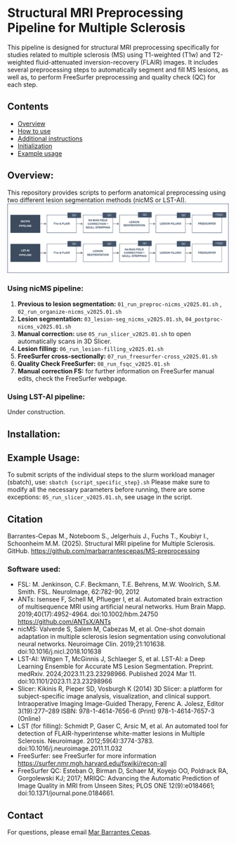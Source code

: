 # Structural MRI Preprocessing Pipeline for Multiple Sclerosis
This pipeline is designed for structural MRI preprocessing specifically for studies related to multiple sclerosis (MS) using T1-weighted (T1w) and T2-weighted fluid-attenuated inversion-recovery (FLAIR) images. It includes several preprocessing steps to automatically segment and fill MS lesions, as well as, to perform FreeSurfer preprocessing and quality check (QC) for each step.

## Contents
* [Overview](#overview)
* [How to use](#how-to-use)
* [Additional instructions](#additional-instructions)
* [Initialization](#initialization)
* [Example usage](#example-usage)

## Overview: 
This repository provides scripts to perform anatomical preprocessing using two different lesion segmentation methods (nicMS or LST-AI). 
![plot](https://github.com/marbarrantescepas/MS-preprocessing/blob/main/pipelines.png)

### Using nicMS pipeline: 
1. **Previous to lesion segmentation:** `01_run_preproc-nicms_v2025.01.sh` , `02_run_organize-nicms_v2025.01.sh`<br/>
2. **Lesion segmentation:** `03_lesion-seg_nicms_v2025.01.sh`, `04_postproc-nicms_v2025.01.sh`<br/>
3. **Manual correction:** use `05_run_slicer_v2025.01.sh` to open automatically scans in 3D Slicer.<br/>
3. **Lesion filling:** `06_run_lesion-filling_v2025.01.sh` <br/>
4. **FreeSurfer cross-sectionally:** `07_run_freesurfer-cross_v2025.01.sh` <br/>
5. **Quality Check FreeSurfer:** `08_run_fsqc_v2025.01.sh` <br/>
6. **Manual correction FS:** for further information on FreeSurfer manual edits, check the FreeSurfer webpage. <br/>

### Using LST-AI pipeline: 

Under construction.

## Installation:
   
## Example Usage: 
To submit scripts of the individual steps to the slurm workload manager (sbatch), use: 
`sbatch {script_specific_step}.sh` 
Please make sure to modify all the necessary parameters before running, there are some exceptions: 
`05_run_slicer_v2025.01.sh`, see usage in the script. 

## Citation
Barrantes-Cepas M., Noteboom S., Jelgerhuis J., Fuchs T., Koubiyr I., Schoonheim M.M. (2025). Structural MRI pipeline for Multiple Sclerosis. GitHub. https://github.com/marbarrantescepas/MS-preprocessing<br/>

### Software used: 
- FSL: M. Jenkinson, C.F. Beckmann, T.E. Behrens, M.W. Woolrich, S.M. Smith. FSL. NeuroImage, 62:782-90, 2012
- ANTs: Isensee F, Schell M, Pflueger I, et al. Automated brain extraction of multisequence MRI using artificial neural networks. Hum Brain Mapp. 2019;40(17):4952-4964. doi:10.1002/hbm.24750 https://github.com/ANTsX/ANTs
- nicMS: Valverde S, Salem M, Cabezas M, et al. One-shot domain adaptation in multiple sclerosis lesion segmentation using convolutional neural networks. Neuroimage Clin. 2019;21:101638. doi:10.1016/j.nicl.2018.101638
- LST-AI: Wiltgen T, McGinnis J, Schlaeger S, et al. LST-AI: a Deep Learning Ensemble for Accurate MS Lesion Segmentation. Preprint. medRxiv. 2024;2023.11.23.23298966. Published 2024 Mar 11. doi:10.1101/2023.11.23.23298966
- Slicer: Kikinis R, Pieper SD, Vosburgh K (2014) 3D Slicer: a platform for subject-specific image analysis, visualization, and clinical support. Intraoperative Imaging Image-Guided Therapy, Ferenc A. Jolesz, Editor 3(19):277–289 ISBN: 978-1-4614-7656-6 (Print) 978-1-4614-7657-3 (Online)
- LST (for filling):  Schmidt P, Gaser C, Arsic M, et al. An automated tool for detection of FLAIR-hyperintense white-matter lesions in Multiple Sclerosis. Neuroimage. 2012;59(4):3774-3783. doi:10.1016/j.neuroimage.2011.11.032
- FreeSurfer: see FreeSurfer for more information https://surfer.nmr.mgh.harvard.edu/fswiki/recon-all
- FreeSurfer QC: Esteban O, Birman D, Schaer M, Koyejo OO, Poldrack RA, Gorgolewski KJ; 2017; MRIQC: Advancing the Automatic Prediction of Image Quality in MRI from Unseen Sites; PLOS ONE 12(9):e0184661; doi:10.1371/journal.pone.0184661.

## Contact
For questions, please email [Mar Barrantes Cepas](mailto:m.barrantescepas@amsterdamumc.nl).
